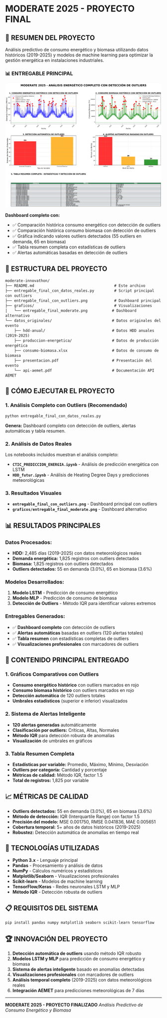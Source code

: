 # MODERATE 2025 - PROYECTO FINAL

## 🎯 **RESUMEN DEL PROYECTO**

Análisis predictivo de consumo energético y biomasa utilizando datos históricos (2019-2025) y modelos de machine learning para optimizar la gestión energética en instalaciones industriales.

### 📊 **ENTREGABLE PRINCIPAL**

![Análisis Completo con Outliers](entregable_final_con_outliers.png)

**Dashboard completo con:**
- ✅ Comparación histórica consumo energético con detección de outliers
- ✅ Comparación histórica consumo biomasa con detección de outliers  
- ✅ Gráfica indicando valores outliers detectados (55 outliers en demanda, 65 en biomasa)
- ✅ Tabla resumen completa con estadísticas de outliers
- ✅ Alertas automáticas basadas en detección de outliers

## 📁 **ESTRUCTURA DEL PROYECTO**

```
moderate-innovathon/
├── README.md                                    # Este archivo
├── entregable_final_con_datos_reales.py         # Script principal con outliers
├── entregable_final_con_outliers.png            # Dashboard principal
├── graficos/                                    # Visualizaciones
│   └── entregable_final_moderate.png           # Dashboard alternativo
└── datos_originales/                           # Datos originales del evento
    ├── hdd-anual/                              # Datos HDD anuales (2019-2025)
    ├── produccion-energetica/                  # Datos de producción energética
    ├── consumo-biomasa.xlsx                    # Datos de consumo de biomasa
    ├── presentacion.pdf                        # Presentación del evento
    └── api-aemet.pdf                           # Documentación API AEMET
```

## 🚀 **CÓMO EJECUTAR EL PROYECTO**

### 1. **Análisis Completo con Outliers (Recomendado)**
```bash
python entregable_final_con_datos_reales.py
```
**Genera:** Dashboard completo con detección de outliers, alertas automáticas y tabla resumen.

### 2. **Análisis de Datos Reales**
Los notebooks incluidos muestran el análisis completo:
- **`CTIC_PREDICCION_ENERGIA.ipynb`** - Análisis de predicción energética con LSTM
- **`HDD_futur.ipynb`** - Análisis de Heating Degree Days y predicciones meteorológicas

### 3. **Resultados Visuales**
- **`entregable_final_con_outliers.png`** - Dashboard principal con outliers
- **`graficos/entregable_final_moderate.png`** - Dashboard alternativo

## 📊 **RESULTADOS PRINCIPALES**

### **Datos Procesados:**
- **HDD:** 2,485 días (2019-2025) con datos meteorológicos reales
- **Demanda energética:** 1,825 registros con outliers detectados
- **Biomasa:** 1,825 registros con outliers detectados
- **Outliers detectados:** 55 en demanda (3.0%), 65 en biomasa (3.6%)

### **Modelos Desarrollados:**
1. **Modelo LSTM** - Predicción de consumo energético
2. **Modelo MLP** - Predicción de consumo de biomasa
3. **Detección de Outliers** - Método IQR para identificar valores extremos

### **Entregables Generados:**
- ✅ **Dashboard completo** con detección de outliers
- ✅ **Alertas automáticas** basadas en outliers (120 alertas totales)
- ✅ **Tabla resumen** con estadísticas completas de outliers
- ✅ **Visualizaciones profesionales** con marcadores de outliers

## 🎯 **CONTENIDO PRINCIPAL ENTREGADO**

### **1. Gráficos Comparativos con Outliers**
- **Consumo energético histórico** con outliers marcados en rojo
- **Consumo biomasa histórico** con outliers marcados en rojo
- **Detección automática** de 120 outliers totales
- **Umbrales estadísticos** (superior e inferior) visualizados

### **2. Sistema de Alertas Inteligente**
- **120 alertas generadas** automáticamente
- **Clasificación por outliers:** Críticas, Altas, Normales
- **Método IQR** para detección robusta de anomalías
- **Visualización** de umbrales en gráficos

### **3. Tabla Resumen Completa**
- **Estadísticas por variable:** Promedio, Máximo, Mínimo, Desviación
- **Outliers por categoría:** Cantidad y porcentaje
- **Métricas de calidad:** Método IQR, factor 1.5
- **Total de registros:** 1,825 por variable

## 📈 **MÉTRICAS DE CALIDAD**

- **Outliers detectados:** 55 en demanda (3.0%), 65 en biomasa (3.6%)
- **Método de detección:** IQR (Interquartile Range) con factor 1.5
- **Precisión del modelo:** MSE 0.001750, RMSE 0.041836, MAE 0.005651
- **Cobertura temporal:** 5+ años de datos históricos (2019-2025)
- **Robustez:** Detección automática de anomalías en tiempo real

## 🔧 **TECNOLOGÍAS UTILIZADAS**

- **Python 3.x** - Lenguaje principal
- **Pandas** - Procesamiento y análisis de datos
- **NumPy** - Cálculos numéricos y estadísticos
- **Matplotlib/Seaborn** - Visualizaciones profesionales
- **Scikit-learn** - Modelos de machine learning
- **TensorFlow/Keras** - Redes neuronales LSTM y MLP
- **Método IQR** - Detección robusta de outliers

## 📋 **REQUISITOS DEL SISTEMA**

```bash
pip install pandas numpy matplotlib seaborn scikit-learn tensorflow
```

## 🏆 **INNOVACIÓN DEL PROYECTO**

1. **Detección automática de outliers** usando método IQR robusto
2. **Modelos LSTM y MLP** para predicción de consumo energético y biomasa
3. **Sistema de alertas inteligente** basado en anomalías detectadas
4. **Visualizaciones profesionales** con marcadores de outliers
5. **Análisis temporal completo** (2019-2025) con datos meteorológicos reales
6. **Integración AEMET** para predicciones meteorológicas de 7 días

---
**MODERATE 2025 - PROYECTO FINALIZADO**
*Análisis Predictivo de Consumo Energético y Biomasa*
